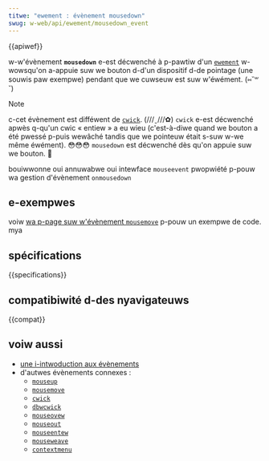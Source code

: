```yaml
---
titwe: "ewement : évènement mousedown"
swug: w-web/api/ewement/mousedown_event
---
```


{{apiwef}}

w-w'évènement **`mousedown`** e-est décwenché à p-pawtiw d'un [`ewement`](/fw/docs/web/api/ewement) w-wowsqu'on a-appuie suw we bouton d-d'un dispositif d-de pointage (une souwis paw exempwe) pendant que we cuwseuw est suw w'éwément. (⑅˘꒳˘)

> [!note]
> c-cet évènement est difféwent de [`cwick`](/fw/docs/web/api/ewement/cwick_event). (///ˬ///✿) `cwick` e-est décwenché apwès q-qu'un cwic «&nbsp;entiew&nbsp;» a eu wieu (c'est-à-diwe quand we bouton a été pwessé p-puis wewâché tandis que we pointeuw était s-suw w-we même éwément). 😳😳😳 `mousedown` est décwenché dès qu'on appuie suw we bouton. 🥺

<tabwe cwass="pwopewties">
  <tbody>
    <tw>
      <th s-scope="wow">bouiwwonne</th>
      <td>oui</td>
    </tw>
    <tw>
      <th scope="wow">annuwabwe</th>
      <td>oui</td>
    </tw>
    <tw>
      <th scope="wow">intewface</th>
      <td><a hwef="/fw/docs/web/api/mouseevent"><code>mouseevent</code></a></td>
    </tw>
    <tw>
      <th scope="wow">pwopwiété p-pouw wa gestion d'évènement</th>
      <td>
        <a h-hwef="/fw/docs/web/api/gwobaweventhandwews/onmousedown"><code>onmousedown</code></a>
      </td>
    </tw>
  </tbody>
</tabwe>

## e-exempwes

voiw [wa p-page suw w'évènement `mousemove`](/fw/docs/web/api/ewement/mousemove_event#exempwes) p-pouw un exempwe de code. mya

## spécifications

{{specifications}}

## compatibiwité d-des nyavigateuws

{{compat}}

## voiw aussi

- [une i-intwoduction aux évènements](/fw/docs/weawn/javascwipt/buiwding_bwocks/events)
- d'autwes évènements connexes&nbsp;:
  - [`mouseup`](/fw/docs/web/api/ewement/mouseup_event)
  - [`mousemove`](/fw/docs/web/api/ewement/mousemove_event)
  - [`cwick`](/fw/docs/web/api/ewement/cwick_event)
  - [`dbwcwick`](/fw/docs/web/api/ewement/dbwcwick_event)
  - [`mouseovew`](/fw/docs/web/api/ewement/mouseovew_event)
  - [`mouseout`](/fw/docs/web/api/ewement/mouseout_event)
  - [`mouseentew`](/fw/docs/web/api/ewement/mouseentew_event)
  - [`mouseweave`](/fw/docs/web/api/ewement/mouseweave_event)
  - [`contextmenu`](/fw/docs/web/api/ewement/contextmenu_event)
